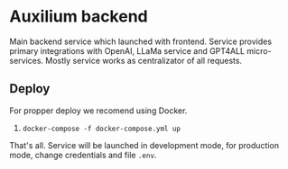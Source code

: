 
# Auxilium backend

Main backend service which launched with frontend. Service provides primary
    integrations with OpenAI, LLaMa service and GPT4ALL micro-services.
    Mostly service works as centralizator of all requests.

## Deploy

For propper deploy we recomend using Docker.

1. `docker-compose -f docker-compose.yml up`

That's all. Service will be launched in development mode, for production mode,
    change credentials and file `.env`.
